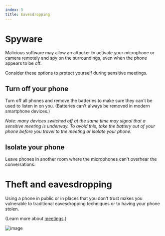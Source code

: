 ```yaml
---
index: 5
title: Eavesdropping
---
```

# Spyware

Malicious software may allow an attacker to activate your microphone or camera remotely and spy on the surroundings, even when the phone appears to be off. 

Consider these options to protect yourself during sensitive meetings.  

## Turn off your phone

Turn off all phones and remove the batteries to make sure they can't be used to listen in on you. (Batteries can't always be removed in modern smartphone devices.)

*Note: many devices switched off at the same time may signal that a sensitive meeting is underway. To avoid this, take the battery out of your phone before you travel to the meeting or isolate your phone.*

## Isolate your phone

Leave phones in another room where the microphones can't overhear the conversations. 

# Theft and eavesdropping

Using a phone in public or in places that you don't trust makes you vulnerable to traditional eavesdropping techniques or to having your phone stolen.

(Learn more about [meetings](umbrella://work/meetings).)

![image](mobile5.png)